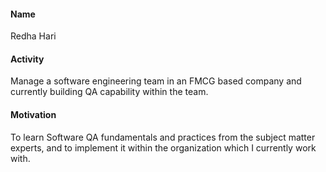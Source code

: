 #### Name 
Redha Hari
 
#### Activity
Manage a software engineering team in an FMCG based company and currently building QA capability within the team.

#### Motivation 
To learn Software QA fundamentals and practices from the subject matter experts, and to implement it within the organization which I currently work with.
